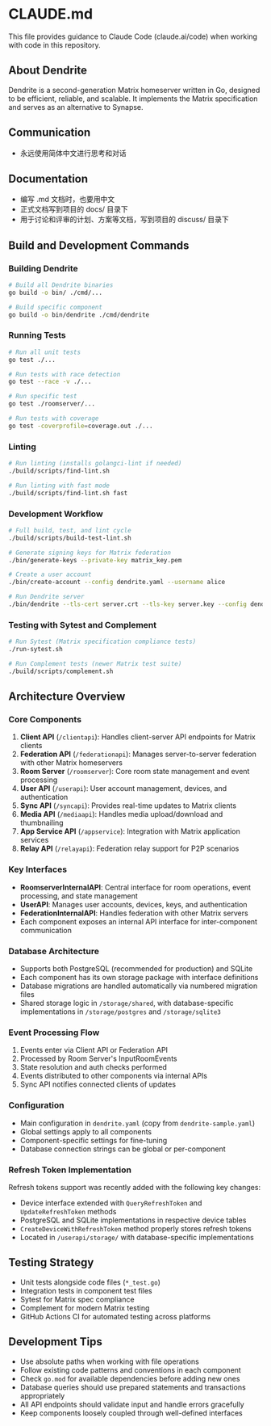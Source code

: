 # CLAUDE.md

This file provides guidance to Claude Code (claude.ai/code) when working with code in this repository.

## About Dendrite

Dendrite is a second-generation Matrix homeserver written in Go, designed to be efficient, reliable, and scalable. It implements the Matrix specification and serves as an alternative to Synapse.

## Communication

- 永远使用简体中文进行思考和对话

## Documentation

- 编写 .md 文档时，也要用中文
- 正式文档写到项目的 docs/ 目录下
- 用于讨论和评审的计划、方案等文档，写到项目的 discuss/ 目录下

## Build and Development Commands

### Building Dendrite
```bash
# Build all Dendrite binaries
go build -o bin/ ./cmd/...

# Build specific component
go build -o bin/dendrite ./cmd/dendrite
```

### Running Tests
```bash
# Run all unit tests
go test ./...

# Run tests with race detection
go test --race -v ./...

# Run specific test
go test ./roomserver/...

# Run tests with coverage
go test -coverprofile=coverage.out ./...
```

### Linting
```bash
# Run linting (installs golangci-lint if needed)
./build/scripts/find-lint.sh

# Run linting with fast mode
./build/scripts/find-lint.sh fast
```

### Development Workflow
```bash
# Full build, test, and lint cycle  
./build/scripts/build-test-lint.sh

# Generate signing keys for Matrix federation
./bin/generate-keys --private-key matrix_key.pem

# Create a user account
./bin/create-account --config dendrite.yaml --username alice

# Run Dendrite server
./bin/dendrite --tls-cert server.crt --tls-key server.key --config dendrite.yaml
```

### Testing with Sytest and Complement
```bash
# Run Sytest (Matrix specification compliance tests)
./run-sytest.sh

# Run Complement tests (newer Matrix test suite)
./build/scripts/complement.sh
```

## Architecture Overview

### Core Components

1. **Client API** (`/clientapi`): Handles client-server API endpoints for Matrix clients
2. **Federation API** (`/federationapi`): Manages server-to-server federation with other Matrix homeservers
3. **Room Server** (`/roomserver`): Core room state management and event processing
4. **User API** (`/userapi`): User account management, devices, and authentication
5. **Sync API** (`/syncapi`): Provides real-time updates to Matrix clients
6. **Media API** (`/mediaapi`): Handles media upload/download and thumbnailing
7. **App Service API** (`/appservice`): Integration with Matrix application services
8. **Relay API** (`/relayapi`): Federation relay support for P2P scenarios

### Key Interfaces

- **RoomserverInternalAPI**: Central interface for room operations, event processing, and state management
- **UserAPI**: Manages user accounts, devices, keys, and authentication
- **FederationInternalAPI**: Handles federation with other Matrix servers
- Each component exposes an internal API interface for inter-component communication

### Database Architecture

- Supports both PostgreSQL (recommended for production) and SQLite
- Each component has its own storage package with interface definitions
- Database migrations are handled automatically via numbered migration files
- Shared storage logic in `/storage/shared`, with database-specific implementations in `/storage/postgres` and `/storage/sqlite3`

### Event Processing Flow

1. Events enter via Client API or Federation API
2. Processed by Room Server's InputRoomEvents
3. State resolution and auth checks performed
4. Events distributed to other components via internal APIs
5. Sync API notifies connected clients of updates

### Configuration

- Main configuration in `dendrite.yaml` (copy from `dendrite-sample.yaml`)
- Global settings apply to all components
- Component-specific settings for fine-tuning
- Database connection strings can be global or per-component

### Refresh Token Implementation

Refresh tokens support was recently added with the following key changes:
- Device interface extended with `QueryRefreshToken` and `UpdateRefreshToken` methods
- PostgreSQL and SQLite implementations in respective device tables
- `CreateDeviceWithRefreshToken` method properly stores refresh tokens
- Located in `/userapi/storage/` with database-specific implementations

## Testing Strategy

- Unit tests alongside code files (`*_test.go`)
- Integration tests in component test files
- Sytest for Matrix spec compliance
- Complement for modern Matrix testing
- GitHub Actions CI for automated testing across platforms

## Development Tips

- Use absolute paths when working with file operations
- Follow existing code patterns and conventions in each component
- Check `go.mod` for available dependencies before adding new ones
- Database queries should use prepared statements and transactions appropriately
- All API endpoints should validate input and handle errors gracefully
- Keep components loosely coupled through well-defined interfaces
